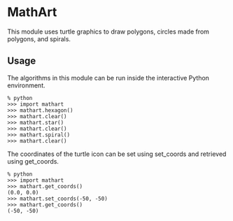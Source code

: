 # MathArt

This module uses turtle graphics to draw polygons, circles made from polygons, and spirals.

## Usage

The algorithms in this module can be run inside the interactive Python environment.

    % python
    >>> import mathart
    >>> mathart.hexagon()
    >>> mathart.clear()
    >>> mathart.star()
    >>> mathart.clear()
    >>> mathart.spiral()
    >>> mathart.clear()

The coordinates of the turtle icon can be set using set_coords and retrieved using get_coords.

    % python
    >>> import mathart
    >>> mathart.get_coords()
    (0.0, 0.0)
    >>> mathart.set_coords(-50, -50)
    >>> mathart.get_coords()
    (-50, -50)